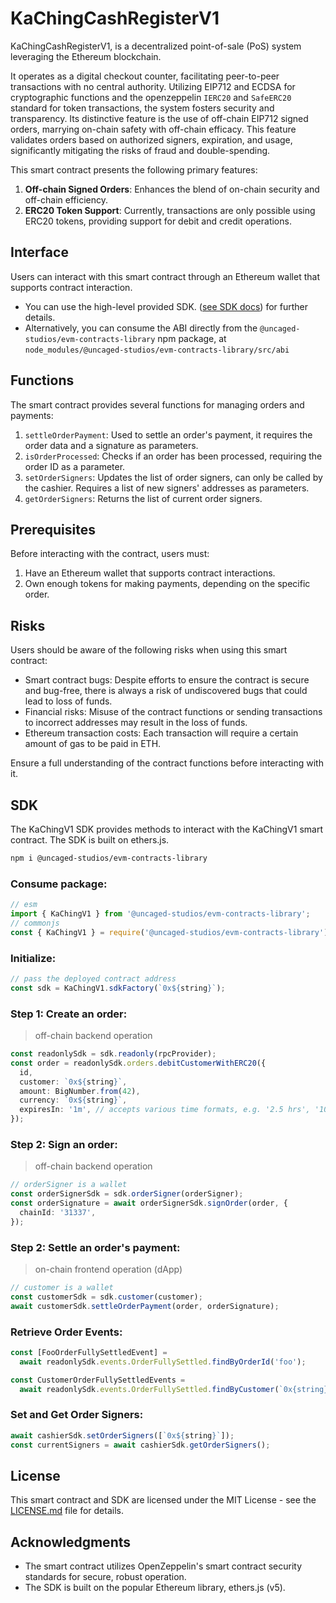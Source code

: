 # KaChingCashRegisterV1

KaChingCashRegisterV1, is a decentralized point-of-sale (PoS) system leveraging the Ethereum blockchain.

It operates as a digital checkout counter, facilitating peer-to-peer transactions with no central authority. Utilizing EIP712 and ECDSA for cryptographic functions and the openzeppelin `IERC20` and `SafeERC20` standard for token transactions, the system fosters security and transparency. Its distinctive feature is the use of off-chain EIP712 signed orders, marrying on-chain safety with off-chain efficacy. This feature validates orders based on authorized signers, expiration, and usage, significantly mitigating the risks of fraud and double-spending.

This smart contract presents the following primary features:

1. **Off-chain Signed Orders**: Enhances the blend of on-chain security and off-chain efficiency.
2. **ERC20 Token Support**: Currently, transactions are only possible using ERC20 tokens, providing support for debit and credit operations.

## Interface

Users can interact with this smart contract through an Ethereum wallet that supports contract interaction.

- You can use the high-level provided SDK. ([see SDK docs](./ka-ching-v1.md#sdk)) for further details.
- Alternatively, you can consume the ABI directly from the `@uncaged-studios/evm-contracts-library` npm package, at `node_modules/@uncaged-studios/evm-contracts-library/src/abi`

## Functions

The smart contract provides several functions for managing orders and payments:

1. `settleOrderPayment`: Used to settle an order's payment, it requires the order data and a signature as parameters.
2. `isOrderProcessed`: Checks if an order has been processed, requiring the order ID as a parameter.
3. `setOrderSigners`: Updates the list of order signers, can only be called by the cashier. Requires a list of new signers' addresses as parameters.
4. `getOrderSigners`: Returns the list of current order signers.

## Prerequisites

Before interacting with the contract, users must:

1. Have an Ethereum wallet that supports contract interactions.
2. Own enough tokens for making payments, depending on the specific order.

## Risks

Users should be aware of the following risks when using this smart contract:

- Smart contract bugs: Despite efforts to ensure the contract is secure and bug-free, there is always a risk of undiscovered bugs that could lead to loss of funds.
- Financial risks: Misuse of the contract functions or sending transactions to incorrect addresses may result in the loss of funds.
- Ethereum transaction costs: Each transaction will require a certain amount of gas to be paid in ETH.

Ensure a full understanding of the contract functions before interacting with it.

## SDK

The KaChingV1 SDK provides methods to interact with the KaChingV1 smart contract. The SDK is built on ethers.js.

```bash
npm i @uncaged-studios/evm-contracts-library
```

### Consume package:

```ts
// esm
import { KaChingV1 } from '@uncaged-studios/evm-contracts-library';
// commonjs
const { KaChingV1 } = require('@uncaged-studios/evm-contracts-library');
```

### Initialize:

```ts
// pass the deployed contract address
const sdk = KaChingV1.sdkFactory(`0x${string}`);
```

### Step 1: Create an order:

> off-chain backend operation

```ts
const readonlySdk = sdk.readonly(rpcProvider);
const order = readonlySdk.orders.debitCustomerWithERC20({
  id,
  customer: `0x${string}`,
  amount: BigNumber.from(42),
  currency: `0x${string}`,
  expiresIn: '1m', // accepts various time formats, e.g. '2.5 hrs', '10m', '1y', '5s'
});
```

### Step 2: Sign an order:

> off-chain backend operation

```ts
// orderSigner is a wallet
const orderSignerSdk = sdk.orderSigner(orderSigner);
const orderSignature = await orderSignerSdk.signOrder(order, {
  chainId: '31337',
});
```

### Step 2: Settle an order's payment:

> on-chain frontend operation (dApp)

```ts
// customer is a wallet
const customerSdk = sdk.customer(customer);
await customerSdk.settleOrderPayment(order, orderSignature);
```

### Retrieve Order Events:

```ts
const [FooOrderFullySettledEvent] =
  await readonlySdk.events.OrderFullySettled.findByOrderId('foo');

const CustomerOrderFullySettledEvents =
  await readonlySdk.events.OrderFullySettled.findByCustomer(`0x{string}`);
```

### Set and Get Order Signers:

```ts
await cashierSdk.setOrderSigners([`0x${string}`]);
const currentSigners = await cashierSdk.getOrderSigners();
```

## License

This smart contract and SDK are licensed under the MIT License - see the [LICENSE.md](../LICENSE) file for details.

## Acknowledgments

- The smart contract utilizes OpenZeppelin's smart contract security standards for secure, robust operation.
- The SDK is built on the popular Ethereum library, ethers.js (v5).

